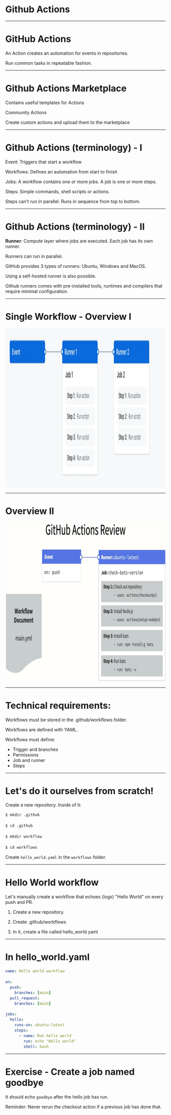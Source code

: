 <div class="title-card">
    <h1>Github Actions</h1>
</div>

---

# GitHub Actions

An Action creates an automation for events in repositories.

Run common tasks in repeatable fashion.

---

# Github Actions Marketplace

Contains useful templates for Actions

Community Actions

Create custom actions and upload them to the marketplace

---

# Github Actions (terminology) - I

Event: Triggers that start a workflow

Workflows: Defines an automation from start to finish

Jobs: A workflow contains one or more jobs. A job is one or more steps.

Steps: Simple commands, shell scripts or actions.

Steps can’t run in parallel. Runs in sequence from top to bottom.

---

# Github Actions (terminology) - II

**Runner**: Compute layer where jobs are executed. Each job has its own runner.

Runners can run in parallel.

GitHub provides 3 types of runners: Ubuntu, Windows and MacOS.

Using a self-hosted runner is also possible.

Github runners comes with pre-installed tools, runtimes and compilers that require minimal configuration.

---

# Single Workflow - Overview I

<img src="./assets/github_actions_overview_II.png" alt="Github Actions Overview" width="1000" height="500">

---

# Overview II

<img src="./assets/github_actions_overview_III.png" alt="Github Actions Overview" width="1000" height="500">

---

# Technical requirements:

Workflows must be stored in the .github/workflows folder.

Workflows are defined with YAML.

Workflows must define:

* Trigger and branches 
* Permissions
* Job and runner 
* Steps

---

# Let's do it ourselves from scratch!

Create a new repository. Inside of it:

```bash
$ mkdir .github

$ cd .github

$ mkdir workflow

$ cd workflows
```

Create `hello_world.yaml` in the `workflows` folder.


---

# Hello World workflow

Let's manually create a workflow that echoes (logs) "Hello World" on every push and PR.

1. Create a new repository. 

2. Create .github/workflows

3. In it, create a file called hello_world.yaml

---

# In hello_world.yaml


```yaml
name: Hello world workflow

on:
  push:
    branches: [main]
  pull_request:
    branches: [main]

jobs:
  hello:
    runs-on: ubuntu-latest
    steps:
      - name: Run hello world
        run: echo "Hello world"
        shell: bash
```

---

<div class="exercise-card">
    <h1>Exercise - Create a job named goodbye</h1>
</div>

It should echo `goodbye` after the hello job has run. 

Reminder: Never rerun the checkout action if a previous job has done that.

